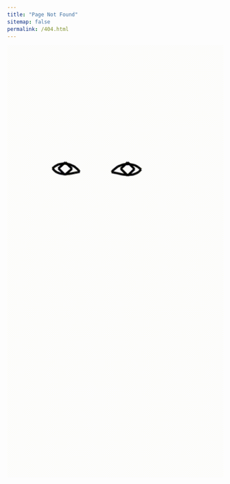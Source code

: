 ```yaml
---
title: "Page Not Found"
sitemap: false
permalink: /404.html
---
```


<div style="text-align: center;">
  <img src='/images/eyes-trim.gif'> 
</div>